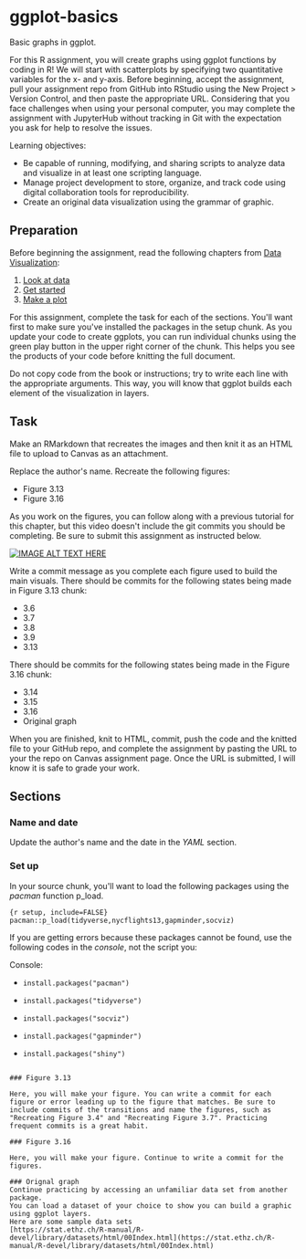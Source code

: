 # ggplot-basics
Basic graphs in ggplot.

For this R assignment, you will create graphs using ggplot functions by coding in R! We will start with scatterplots by specifying two quantitative variables for the x- and y-axis. Before beginning, accept the assignment, pull your assignment repo from GitHub into RStudio using the New Project > Version Control, and then paste the appropriate URL. Considering that you face challenges when using your personal computer, you may complete the assignment with JupyterHub without tracking in Git with the expectation you ask for help to resolve the issues.

Learning objectives:

- Be capable of running, modifying, and sharing scripts to analyze data and visualize in at least one scripting language.
- Manage project development to store, organize, and track code using digital collaboration tools for reproducibility.
- Create an original data visualization using the grammar of graphic.

## Preparation

Before beginning the assignment, read the following chapters from [Data Visualization](https://socviz.co/index.html#preface):

1. [Look at data](https://socviz.co/lookatdata.html#lookatdata)
2. [Get started](https://socviz.co/gettingstarted.html#gettingstarted)
3. [Make a plot](https://socviz.co/makeplot.html)

For this assignment, complete the task for each of the sections. You'll want first to make sure you've installed the packages in the setup chunk. As you update your code to create ggplots, you can run individual chunks using the green play button in the upper right corner of the chunk. This helps you see the products of your code before knitting the full document.

Do not copy code from the book or instructions; try to write each line with the appropriate arguments. This way, you will know that ggplot builds each element of the visualization in layers.

## Task

Make an RMarkdown that recreates the images and then knit it as an HTML file to upload to Canvas as an attachment.

Replace the author's name.
Recreate the following figures:

- Figure 3.13
- Figure 3.16

As you work on the figures, you can follow along with a previous tutorial for this chapter, but this video doesn't include the git commits you should be completing. Be sure to submit this assignment as instructed below.

[![IMAGE ALT TEXT HERE](http://img.youtube.com/vi/n4q6pcFSqy0/0.jpg)](http://www.youtube.com/watch?v=n4q6pcFSqy0)

Write a commit message as you complete each figure used to build the main visuals. 
There should be commits for the following states being made in Figure 3.13 chunk: 

- 3.6
- 3.7
- 3.8
- 3.9 
- 3.13

There should be commits for the following states being made in the Figure 3.16 chunk: 

- 3.14
- 3.15
- 3.16
- Original graph

When you are finished, knit to HTML, commit, push the code and the knitted file to your GitHub repo, and complete the assignment by pasting the URL to your the repo on Canvas assignment page. Once the URL is submitted, I will know it is safe to grade your work.

## Sections

### Name and date

Update the author's name and the date in the *YAML* section. 

### Set up

In your source chunk, you'll want to load the following packages using the *pacman* function p_load.

```
{r setup, include=FALSE}
pacman::p_load(tidyverse,nycflights13,gapminder,socviz)
```

If you are getting errors because these packages cannot be found, use the following codes in the *console*, not the script you:

Console:

- `install.packages("pacman")`

- `install.packages("tidyverse")`

- `install.packages("socviz")`

- `install.packages("gapminder")`

- `install.packages("shiny")`
```

### Figure 3.13

Here, you will make your figure. You can write a commit for each figure or error leading up to the figure that matches. Be sure to include commits of the transitions and name the figures, such as "Recreating Figure 3.4" and "Recreating Figure 3.7". Practicing frequent commits is a great habit.

### Figure 3.16
 
Here, you will make your figure. Continue to write a commit for the figures. 

### Orignal graph
Continue practicing by accessing an unfamiliar data set from another package.
You can load a dataset of your choice to show you can build a graphic using ggplot layers.
Here are some sample data sets 
[https://stat.ethz.ch/R-manual/R-devel/library/datasets/html/00Index.html](https://stat.ethz.ch/R-manual/R-devel/library/datasets/html/00Index.html)



